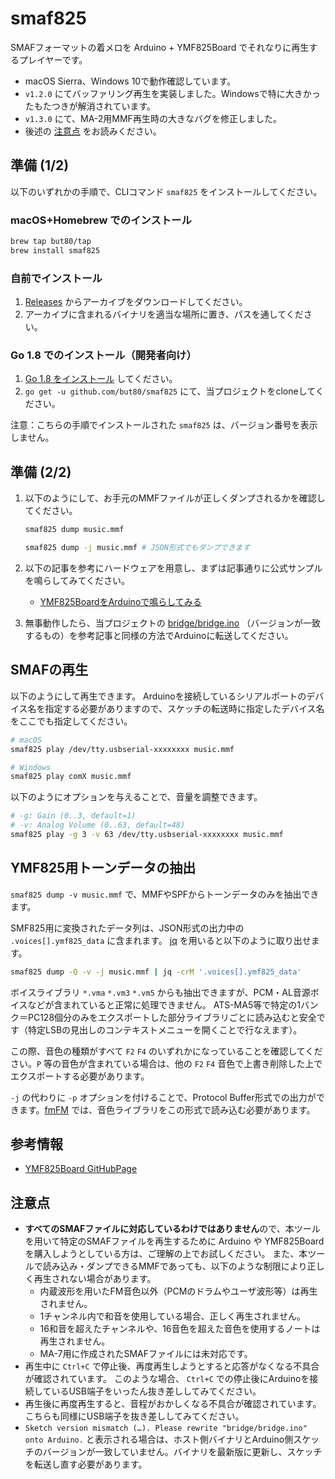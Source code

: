# smaf825

SMAFフォーマットの着メロを Arduino + YMF825Board でそれなりに再生するプレイヤーです。

- macOS Sierra、Windows 10で動作確認しています。
- `v1.2.0` にてバッファリング再生を実装しました。Windowsで特に大きかったもたつきが解消されています。
- `v1.3.0` にて、MA-2用MMF再生時の大きなバグを修正しました。
- 後述の [注意点](#注意点) をお読みください。

## 準備 (1/2)

以下のいずれかの手順で、CLIコマンド `smaf825` をインストールしてください。

### macOS+Homebrew でのインストール

```bash
brew tap but80/tap
brew install smaf825
```

### 自前でインストール

1. [Releases](https://github.com/but80/smaf825/releases) からアーカイブをダウンロードしてください。
2. アーカイブに含まれるバイナリを適当な場所に置き、パスを通してください。

### Go 1.8 でのインストール（開発者向け）

1. [Go 1.8 をインストール](https://golang.org/dl/) してください。
2. `go get -u github.com/but80/smaf825` にて、当プロジェクトをcloneしてください。

注意：こちらの手順でインストールされた `smaf825` は、バージョン番号を表示しません。

## 準備 (2/2)

1. 以下のようにして、お手元のMMFファイルが正しくダンプされるかを確認してください。
   
   ```bash
   smaf825 dump music.mmf
   
   smaf825 dump -j music.mmf # JSON形式でもダンプできます
   ```
2. 以下の記事を参考にハードウェアを用意し、まずは記事通りに公式サンプルを鳴らしてみてください。
   - [YMF825BoardをArduinoで鳴らしてみる](https://fabble.cc/yamahafsm/ymf825boardarduino)
3. 無事動作したら、当プロジェクトの [bridge/bridge.ino](bridge/bridge.ino) （バージョンが一致するもの）を参考記事と同様の方法でArduinoに転送してください。

## SMAFの再生

以下のようにして再生できます。
Arduinoを接続しているシリアルポートのデバイス名を指定する必要がありますので、スケッチの転送時に指定したデバイス名をここでも指定してください。

```bash
# macOS
smaf825 play /dev/tty.usbserial-xxxxxxxx music.mmf

# Windows
smaf825 play comX music.mmf
```

以下のようにオプションを与えることで、音量を調整できます。

```bash
# -g: Gain (0..3, default=1)
# -v: Analog Volume (0..63, default=48)
smaf825 play -g 3 -v 63 /dev/tty.usbserial-xxxxxxxx music.mmf
```

## YMF825用トーンデータの抽出

`smaf825 dump -v music.mmf` で、MMFやSPFからトーンデータのみを抽出できます。

SMF825用に変換されたデータ列は、JSON形式の出力中の `.voices[].ymf825_data` に含まれます。
[jq](https://stedolan.github.io/jq/) を用いると以下のように取り出せます。

```bash
smaf825 dump -Q -v -j music.mmf | jq -crM '.voices[].ymf825_data'
```

ボイスライブラリ `*.vma` `*.vm3` `*.vm5` からも抽出できますが、PCM・AL音源ボイスなどが含まれていると正常に処理できません。
ATS-MA5等で特定の1バンク＝PC128個分のみをエクスポートした部分ライブラリごとに読み込むと安全です（特定LSBの見出しのコンテキストメニューを開くことで行なえます）。

この際、音色の種類がすべて `F2` `F4` のいずれかになっていることを確認してください。`P` 等の音色が含まれている場合は、他の `F2` `F4` 音色で上書き削除した上でエクスポートする必要があります。

`-j` の代わりに `-p` オプションを付けることで、Protocol Buffer形式での出力ができます。[fmFM](https://github.com/but80/fmfm) では、音色ライブラリをこの形式で読み込む必要があります。

## 参考情報

- [YMF825Board GitHubPage](https://yamaha-webmusic.github.io/ymf825board/intro/)

## 注意点

- **すべてのSMAFファイルに対応しているわけではありません**ので、本ツールを用いて特定のSMAFファイルを再生するために
  Arduino や YMF825Board を購入しようとしている方は、ご理解の上でお試しください。
  また、本ツールで読み込み・ダンプできるMMFであっても、以下のような制限により正しく再生されない場合があります。
  - 内蔵波形を用いたFM音色以外（PCMのドラムやユーザ波形等）は再生されません。
  - 1チャンネル内で和音を使用している場合、正しく再生されません。
  - 16和音を超えたチャンネルや、16音色を超えた音色を使用するノートは再生されません。
  - MA-7用に作成されたSMAFファイルには未対応です。
- 再生中に `Ctrl+C` で停止後、再度再生しようとすると応答がなくなる不具合が確認されています。
  このような場合、 `Ctrl+C` での停止後にArduinoを接続しているUSB端子をいったん抜き差ししてみてください。
- 再生後に再度再生すると、音程がおかしくなる不具合が確認されています。こちらも同様にUSB端子を抜き差ししてみてください。
- `Sketch version mismatch (…). Please rewrite "bridge/bridge.ino" onto Arduino.` と表示される場合は、ホスト側バイナリとArduino側スケッチのバージョンが一致していません。バイナリを最新版に更新し、スケッチを転送し直す必要があります。
